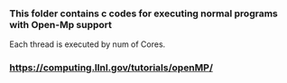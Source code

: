 ### This folder contains c codes for executing normal programs with Open-Mp support
  Each thread is executed by num of Cores.

### https://computing.llnl.gov/tutorials/openMP/
